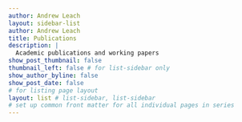 ```yaml
---
author: Andrew Leach
layout: sidebar-list
author: Andrew Leach
title: Publications
description: |
  Academic publications and working papers
show_post_thumbnail: false
thumbnail_left: false # for list-sidebar only
show_author_byline: false
show_post_date: false
# for listing page layout
layout: list # list-sidebar, list-sidebar
# set up common front matter for all individual pages in series
---
```

